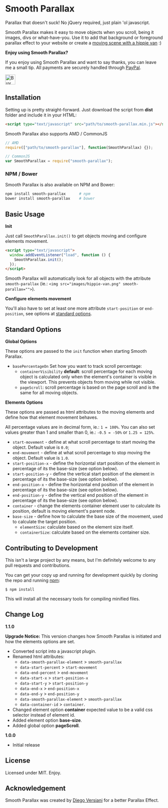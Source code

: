 # Smooth Parallax

Parallax that doesn't suck! No jQuery required, just plain 'ol javascript.

Smooth Parallax makes it easy to move objects when you scroll, being it images, divs or what-have-you. Use it to add that background or foreground parallax effect to your website or create a [moving scene with a hippie van](https://diegoversiani.me/smooth-parallax/) :)


__Enjoy using Smooth Parallax?__

If you enjoy using Smooth Parallax and want to say thanks, you can leave me a small tip.
All payments are securely handled through [PayPal](https://paypal.com).

<a href='https://ko-fi.com/A0212ZQ' target='_blank'><img height='32' style='border:0px;height:32px;' src='https://az743702.vo.msecnd.net/cdn/kofi3.png?v=a' border='0' alt='Buy Me a Coffee at ko-fi.com' /></a>

## Installation

Setting up is pretty straight-forward. Just download the script from __dist__ folder and include it in your HTML:

```html
<script type="text/javascript" src="path/to/smooth-parallax.min.js"></script>
```

Smooth Parallax also supports AMD / CommonJS

```js
// AMD
require(["path/to/smooth-parallax"], function(SmoothParallax) {});

// CommonJS
var SmoothParallax = require("smooth-parallax");
```

### NPM / Bower

Smooth Parallax is also available on NPM and Bower:

```sh
npm install smooth-parallax      # npm
bower install smooth-parallax    # bower
```

## Basic Usage

__Init__

Just call `SmoothParallax.init()` to get objects moving and configure elements movement.

```html
<script type="text/javascript">
  window.addEventListener("load", function () {
    SmoothParallax.init();
  });
</script>
```

Smooth Parallax will automatically look for all objects with the attribute `smooth-parallax` (ie.: `<img src="images/hippie-van.png" smooth-parallax="">`).

__Configure elements movement__

You'll also have to set at least one more attribute `start-position` or `end-position`, see options at [standard options](#standard-options).

## Standard Options

__Global Options__

These options are passed to the `init` function when starting Smooth Parallax.

- `basePercentageOn` Set how you want to track scroll percentage:
    - `containerVisibility` __default__: scroll percentage for each moving object is calculated only when the element's container is visible in the viewport. This prevents objects from moving while not visible.
    - `pageScroll`: scroll percentage is based on the page scroll and is the same for all moving objects.

__Elements Options__

These options are passed as html attributes to the moving elements and define how that element movement behaves.

All percentage values are in decimal form, ie.: `1 = 100%`. You can also set values greater than 1 and smaller than 0, ie.: `-0.5 = -50%` or `1.25 = 125%`.

- `start-movement` - define at what scroll percentage to start moving the object. Default value is `0.0`;
- `end-movement` - define at what scroll percentage to stop moving the object. Default value is `1.0`.
- `start-position-x` - define the horizontal start position of the element in percentage of its the base-size (see option below).
- `start-position-y` - define the vertical start position of the element in percentage of its the base-size (see option below).
- `end-position-x` - define the horizontal end position of the element in percentage of its the base-size (see option below).
- `end-position-y` - define the vertical end position of the element in percentage of its the base-size (see option below).
- `container` - change the elements container element user to calculate its position, default is moving element's parent node.
- `base-size` - define how to calculate the base size of the movement, used to calculate the target position.
    - `elementSize`: calculate based on the element size itself.
    - `containerSize`: calculate based on the elements container size.

## Contributing to Development

This isn't a large project by any means, but I'm definitely welcome to any pull requests and contributions.

You can get your copy up and running for development quickly by cloning the repo and running [npm](http://npmjs.org/):

```
$ npm install
```

This will install all the necessary tools for compiling minified files.

## Change Log

__1.1.0__

__Upgrade Notice:__ This version changes how Smooth Parallax is initiated and how the elements options are set.

- Converted script into a javascript plugin.
- Renamed html attributes:
    - `data-smooth-parallax-element` > `smooth-parallax`
    - `data-start-percent` > `start-movement`
    - `data-end-percent` > `end-movement`
    - `data-start-x` > `start-position-x`
    - `data-start-y` > `start-position-y`
    - `data-end-x` > `end-position-x`
    - `data-end-y` > `end-position-y`
    - `data-smooth-parallax-element` > `smooth-parallax`
    - `data-container-id` > `container`.
- Changed element option __container__ expected value to be a valid css selector instead of element id.
- Added element option __base-size__.
- Added global option __pageScroll__.

__1.0.0__

- Initial release

## License

Licensed under MIT. Enjoy.

## Acknowledgement

Smooth Parallax was created by [Diego Versiani](http://diegoversiani.me) for a better Parallax Effect.
